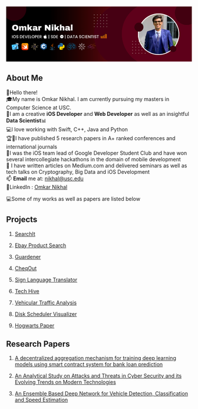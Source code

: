 ![plot](Omkar_Banner.png)

## About Me
👨‍Hello there! <br />
🎓My name is Omkar Nikhal. I am currently pursuing my masters in Computer Science at USC. <br />
📱I am a creative **iOS Developer** and **Web Developer** as well as an insightful **Data Scientist**📊<br />
💻I love working with Swift, C++, Java and Python<br />
🏆🥇I have published 5 research papers in A+ ranked conferences and international journals<br />
🎒I was the iOS team lead of Google Developer Student Club and have won several intercollegiate hackathons in the domain of mobile development <br />
📄 I have written articles on Medium.com and delivered seminars as well as tech talks on Cryptography, Big Data and iOS Development <br />
📫 **Email** me at: nikhal@usc.edu <br/>
📱LinkedIn : [Omkar Nikhal](https://www.linkedin.com/in/omkar-nikhal/)

💻Some of my works as well as papers are listed below<br />

## Projects

1. [SearchIt](https://github.com/gitpushOmnik/SearchIt)

2. [Ebay Product Search]()
   
3. [Guardener](https://github.com/gitpushOmnik/Guardener)

4. [CheqOut](https://github.com/gitpushOmnik/CheqOut)

5. [Sign Language Translator](https://github.com/gitpushOmnik/Sign-Language-Translator)

6. [Tech Hive](https://github.com/gitpushOmnik/Tech-Hive)

7. [Vehicular Traffic Analysis](https://github.com/gitpushOmnik/Vehicular-Traffic-Analysis)

8. [Disk Scheduler Visualizer](https://github.com/gitpushOmnik/Disk-Scheduler-Visualizer)

9. [Hogwarts Paper](https://github.com/gitpushOmnik/Hogwarts-Paper-AR)


## Research Papers

1. [A decentralized aggregation mechanism for training deep learning models using smart contract system for bank loan prediction](https://arxiv.org/abs/2011.10981)

2. [An Analytical Study on Attacks and Threats in Cyber Security and its Evolving Trends on Modern Technologies](https://www.semanticscholar.org/paper/An-Analytical-Study-on-Attacks-and-Threats-in-Cyber-Nikhal/6cf1bf7e212a1b03f0c911bde02fc748da3094ea)

3. [An Ensemble Based Deep Network for Vehicle Detection, Classification and Speed Estimation](https://www.jetir.org/papers/JETIR2207191.pdf)
